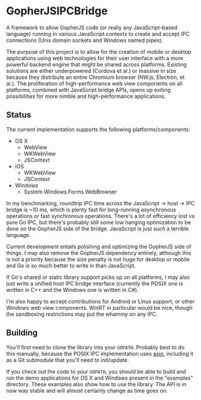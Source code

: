 # GopherJSIPCBridge

A framework to allow GopherJS code (or really any JavaScript-based language)
running in various JavaScript contexts to create and accept IPC connections
(Unix domain sockets and Windows named pipes).

The purpose of this project is to allow for the creation of mobile or desktop
applications using web technologies for their user interface with a more
powerful backend engine that might be shared across platforms.  Existing
solutions are either underpowered (Cordova et al.) or massive in size because
they distribute an entire Chromium browser (NW.js, Electron, et al.).  The
proliferation of high-performance web view components on all platforms, combined
with JavaScript bridge APIs, opens up exiting possibilities for more nimble and
high-performance applications.


## Status

The current implementation supports the following platforms/components:

- OS X
    - WebView
    - WKWebView
    - JSContext
- iOS
    - WKWebView
    - JSContext
- Windows
    - System.Windows.Forms.WebBrowser

In my benchmarking, roundtrip IPC time across the JavaScript -> host -> IPC
bridge is ~10 ms, which is plenty fast for long-running asynchronous operations
or fast synchronous operations.  There's a lot of efficiency lost vs pure Go
IPC, but there's probably still some low hanging optimization to be done on the
GopherJS side of the bridge.  JavaScript is just *such* a terrible language.

Current development entails polishing and optimizing the GopherJS side of
things.  I may also remove the GopherJS dependency entirely, although this is
not a priority because the size penalty is not huge for desktop or mobile and
Go is *so* much better to write in than JavaScript.

If Go's shared or static library support picks up on all platforms, I may also
just write a unified host IPC bridge interface (currently the POSIX one is
written in C++ and the Windows one is written in C#).

I'm also happy to accept contributions for Android or Linux support, or other
Windows web view components.  WinRT in particular would be nice, though the
sandboxing restrictions may put the whammy on any IPC.


## Building

You'll first need to clone the library into your `GOPATH`.  Probably best to do
this manually, because the POSIX IPC implementation uses
[asio](http://think-async.com/), including it as a Git submodule that you'll
need to init/update.

If you check out the code to your `GOPATH`, you should be able to build and run
the demo applications for OS X and Windows present in the "examples" directory.
These examples also show how to use the library.  The API is in now way stable
and will almost certainly change as time goes on.
